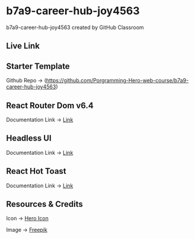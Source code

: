 # b7a9-career-hub-joy4563

b7a9-career-hub-joy4563
 created by GitHub Classroom

## Live Link



## Starter Template
Github Repo -> (https://github.com/Porgramming-Hero-web-course/b7a9-career-hub-joy4563)


## React Router Dom v6.4 
Documentation Link -> [Link](https://reactrouter.com/en/main/start/overview)

## Headless UI
Documentation Link -> [Link](https://headlessui.com/)

## React Hot Toast
Documentation Link -> [Link](https://react-hot-toast.com/docs)

## Resources & Credits


Icon -> [Hero Icon](https://heroicons.com/)


Image -> [Freepik](https://www.freepik.com/)

